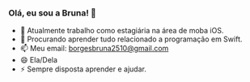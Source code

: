 ### Olá, eu sou a Bruna! 👋

- 🔭 Atualmente trabalho como estagiária na área de moba iOS.
- 🌱 Procurando aprender tudo relacionado a programação em Swift.
- 📫 Meu email: borgesbruna2510@gmail.com
- 😄 Ela/Dela 
- ⚡ Sempre disposta aprender e ajudar.

